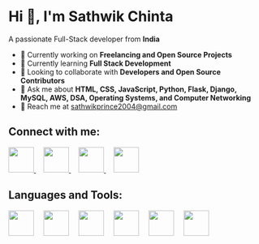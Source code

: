 # Hi 👋, I'm Sathwik Chinta

A passionate Full-Stack developer from **India**  

- 🚀 Currently working on **Freelancing and Open Source Projects**  
- 🌱 Currently learning **Full Stack Development**  
- 🥳 Looking to collaborate with **Developers and Open Source Contributors**  
- 💬 Ask me about **HTML, CSS, JavaScript, Python, Flask, Django, MySQL, AWS, DSA, Operating Systems, and Computer Networking**  
- 📧 Reach me at [sathwikprince2004@gmail.com](mailto:sathwikprince2004@gmail.com)  

## Connect with me:
<p align="left">
    <a href="https://x.com/yuva82144?t=sMlct4hPSQDTTh4jKNbryg&s=09" target="_blank" style="margin-right: 15px;">
        <img src="https://cdn.jsdelivr.net/gh/devicons/devicon/icons/twitter/twitter-original.svg" width="50" height="50"/>
    </a>
    <a href="https://www.linkedin.com/in/sathwikchinta/" target="_blank" style="margin-right: 15px;">
        <img src="https://cdn.jsdelivr.net/gh/devicons/devicon/icons/linkedin/linkedin-original.svg" width="50" height="50"/>
    </a>
    <a href="https://www.instagram.com/prince_sathwik/?hl=en" target="_blank" style="margin-right: 15px;">
        <img src="https://upload.wikimedia.org/wikipedia/commons/a/a5/Instagram_icon.png" width="50" height="50"/>
    </a>
    <a href="https://www.naukri.com/mnjuser/profile?id=&altresid" target="_blank" style="margin-right: 15px;">
        <img src="https://upload.wikimedia.org/wikipedia/commons/6/60/Naukri.com_logo.png" width="50" height="50"/>
    </a>
</p>

## Languages and Tools:
<p align="left">
    <img src="https://cdn.jsdelivr.net/gh/devicons/devicon/icons/python/python-original.svg" width="50" height="50" style="margin-right: 15px;"/>
    <img src="https://cdn.jsdelivr.net/gh/devicons/devicon/icons/javascript/javascript-original.svg" width="50" height="50" style="margin-right: 15px;"/>
    <img src="https://cdn.jsdelivr.net/gh/devicons/devicon/icons/mysql/mysql-original-wordmark.svg" width="50" height="50" style="margin-right: 15px;"/>
    <img src="https://cdn.jsdelivr.net/gh/devicons/devicon/icons/django/django-plain-wordmark.svg" width="50" height="50" style="margin-right: 15px;"/>
    <img src="https://cdn.jsdelivr.net/gh/devicons/devicon/icons/flask/flask-original-wordmark.svg" width="50" height="50" style="margin-right: 15px;"/>
    <img src="https://upload.wikimedia.org/wikipedia/commons/9/93/Amazon_Web_Services_Logo.svg" width="50" height="50"/>
</p>
